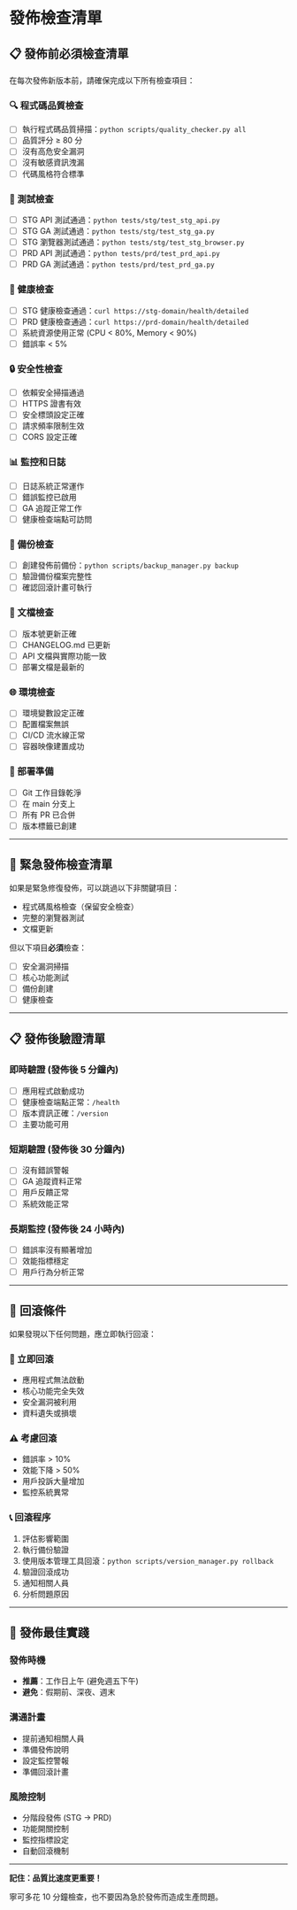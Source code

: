 # 發佈檢查清單

## 📋 發佈前必須檢查清單

在每次發佈新版本前，請確保完成以下所有檢查項目：

### 🔍 程式碼品質檢查
- [ ] 執行程式碼品質掃描：`python scripts/quality_checker.py all`
- [ ] 品質評分 ≥ 80 分
- [ ] 沒有高危安全漏洞
- [ ] 沒有敏感資訊洩漏
- [ ] 代碼風格符合標準

### 🧪 測試檢查
- [ ] STG API 測試通過：`python tests/stg/test_stg_api.py`
- [ ] STG GA 測試通過：`python tests/stg/test_stg_ga.py`
- [ ] STG 瀏覽器測試通過：`python tests/stg/test_stg_browser.py`
- [ ] PRD API 測試通過：`python tests/prd/test_prd_api.py`
- [ ] PRD GA 測試通過：`python tests/prd/test_prd_ga.py`

### 🏥 健康檢查
- [ ] STG 健康檢查通過：`curl https://stg-domain/health/detailed`
- [ ] PRD 健康檢查通過：`curl https://prd-domain/health/detailed`
- [ ] 系統資源使用正常 (CPU < 80%, Memory < 90%)
- [ ] 錯誤率 < 5%

### 🔒 安全性檢查
- [ ] 依賴安全掃描通過
- [ ] HTTPS 證書有效
- [ ] 安全標頭設定正確
- [ ] 請求頻率限制生效
- [ ] CORS 設定正確

### 📊 監控和日誌
- [ ] 日誌系統正常運作
- [ ] 錯誤監控已啟用
- [ ] GA 追蹤正常工作
- [ ] 健康檢查端點可訪問

### 💾 備份檢查
- [ ] 創建發佈前備份：`python scripts/backup_manager.py backup`
- [ ] 驗證備份檔案完整性
- [ ] 確認回滾計畫可執行

### 📝 文檔檢查
- [ ] 版本號更新正確
- [ ] CHANGELOG.md 已更新
- [ ] API 文檔與實際功能一致
- [ ] 部署文檔是最新的

### 🌐 環境檢查
- [ ] 環境變數設定正確
- [ ] 配置檔案無誤
- [ ] CI/CD 流水線正常
- [ ] 容器映像建置成功

### 🚀 部署準備
- [ ] Git 工作目錄乾淨
- [ ] 在 main 分支上
- [ ] 所有 PR 已合併
- [ ] 版本標籤已創建

---

## 🚨 緊急發佈檢查清單

如果是緊急修復發佈，可以跳過以下非關鍵項目：
- 程式碼風格檢查（保留安全檢查）
- 完整的瀏覽器測試
- 文檔更新

但以下項目**必須**檢查：
- [ ] 安全漏洞掃描
- [ ] 核心功能測試
- [ ] 備份創建
- [ ] 健康檢查

---

## 📋 發佈後驗證清單

### 即時驗證 (發佈後 5 分鐘內)
- [ ] 應用程式啟動成功
- [ ] 健康檢查端點正常：`/health`
- [ ] 版本資訊正確：`/version`
- [ ] 主要功能可用

### 短期驗證 (發佈後 30 分鐘內)
- [ ] 沒有錯誤警報
- [ ] GA 追蹤資料正常
- [ ] 用戶反饋正常
- [ ] 系統效能正常

### 長期監控 (發佈後 24 小時內)
- [ ] 錯誤率沒有顯著增加
- [ ] 效能指標穩定
- [ ] 用戶行為分析正常

---

## 🔄 回滾條件

如果發現以下任何問題，應立即執行回滾：

### 🚨 立即回滾
- 應用程式無法啟動
- 核心功能完全失效
- 安全漏洞被利用
- 資料遺失或損壞

### ⚠️ 考慮回滾
- 錯誤率 > 10%
- 效能下降 > 50%
- 用戶投訴大量增加
- 監控系統異常

### 📞 回滾程序
1. 評估影響範圍
2. 執行備份驗證
3. 使用版本管理工具回滾：`python scripts/version_manager.py rollback`
4. 驗證回滾成功
5. 通知相關人員
6. 分析問題原因

---

## 🎯 發佈最佳實踐

### 發佈時機
- **推薦**：工作日上午 (避免週五下午)
- **避免**：假期前、深夜、週末

### 溝通計畫
- 提前通知相關人員
- 準備發佈說明
- 設定監控警報
- 準備回滾計畫

### 風險控制
- 分階段發佈 (STG → PRD)
- 功能開關控制
- 監控指標設定
- 自動回滾機制

---

**記住：品質比速度更重要！** 

寧可多花 10 分鐘檢查，也不要因為急於發佈而造成生產問題。 